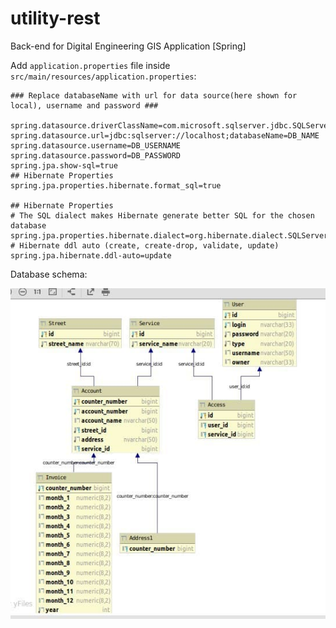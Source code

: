 # utility-rest
Back-end for Digital Engineering GIS Application [Spring]

Add `application.properties` file inside `src/main/resources/application.properties`:
```
### Replace databaseName with url for data source(here shown for local), username and password ###

spring.datasource.driverClassName=com.microsoft.sqlserver.jdbc.SQLServerDriver
spring.datasource.url=jdbc:sqlserver://localhost;databaseName=DB_NAME
spring.datasource.username=DB_USERNAME
spring.datasource.password=DB_PASSWORD
spring.jpa.show-sql=true
## Hibernate Properties
spring.jpa.properties.hibernate.format_sql=true

## Hibernate Properties
# The SQL dialect makes Hibernate generate better SQL for the chosen database
spring.jpa.properties.hibernate.dialect=org.hibernate.dialect.SQLServer2012Dialect
# Hibernate ddl auto (create, create-drop, validate, update)
spring.jpa.hibernate.ddl-auto=update
```
Database schema:

![Database schema](https://github.com/yeltayev22/utility-rest/blob/master/db_schema.jpg)
